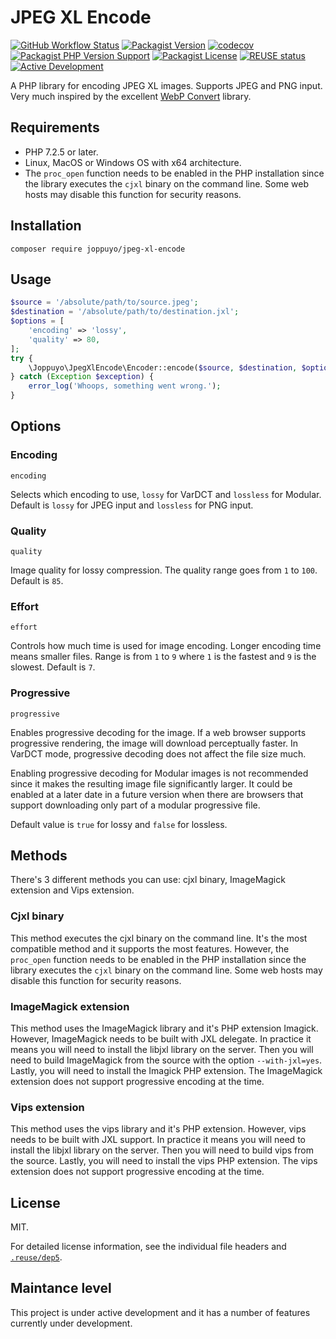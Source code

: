 <!--
SPDX-FileCopyrightText: 2021 Johannes Siipola
SPDX-License-Identifier: CC0-1.0
-->

# JPEG XL Encode

[![GitHub Workflow Status](https://img.shields.io/github/workflow/status/joppuyo/jpeg-xl-encode/Test?label=tests&logo=github)](https://github.com/joppuyo/jpeg-xl-encode/actions)
[![Packagist Version](https://img.shields.io/packagist/v/joppuyo/jpeg-xl-encode)](https://packagist.org/packages/joppuyo/jpeg-xl-encode)
[![codecov](https://codecov.io/gh/joppuyo/jpeg-xl-encode/branch/main/graph/badge.svg?token=KBTKSRNEG6)](https://codecov.io/gh/joppuyo/jpeg-xl-encode)
[![Packagist PHP Version Support](https://img.shields.io/packagist/php-v/joppuyo/jpeg-xl-encode)](https://packagist.org/packages/joppuyo/jpeg-xl-encode)
[![Packagist License](https://img.shields.io/packagist/l/joppuyo/jpeg-xl-encode)](https://packagist.org/packages/joppuyo/jpeg-xl-encode)
[![REUSE status](https://api.reuse.software/badge/github.com/joppuyo/jpeg-xl-encode)](https://api.reuse.software/info/github.com/joppuyo/jpeg-xl-encode)
[![Active Development](https://img.shields.io/badge/Maintenance%20Level-Actively%20Developed-brightgreen.svg)](https://gist.github.com/cheerfulstoic/d107229326a01ff0f333a1d3476e068d)

A PHP library for encoding JPEG XL images. Supports JPEG and PNG input. Very much inspired by the excellent [WebP Convert](https://github.com/rosell-dk/webp-convert) library.

## Requirements

* PHP 7.2.5 or later.
* Linux, MacOS or Windows OS with x64 architecture.
* The `proc_open` function needs to be enabled in the PHP installation since the library executes the `cjxl` binary on the command line. Some web hosts may disable this function for security reasons.

## Installation

```
composer require joppuyo/jpeg-xl-encode
```

## Usage

```php
$source = '/absolute/path/to/source.jpeg';
$destination = '/absolute/path/to/destination.jxl';
$options = [
    'encoding' => 'lossy',
    'quality' => 80,
];
try {
    \Joppuyo\JpegXlEncode\Encoder::encode($source, $destination, $options);
} catch (Exception $exception) {
    error_log('Whoops, something went wrong.');
}

```

## Options

### Encoding

`encoding`

Selects which encoding to use, `lossy` for VarDCT and `lossless` for Modular. Default is `lossy` for JPEG input and `lossless` for PNG input.

### Quality

`quality`

Image quality for lossy compression. The quality range goes from `1` to `100`. Default is `85`.

### Effort

`effort`

Controls how much time is used for image encoding. Longer encoding time means smaller files. Range is from `1` to `9` where `1` is the fastest and `9` is the slowest. Default is `7`.

### Progressive

`progressive`

Enables progressive decoding for the image. If a web browser supports progressive rendering, the image will download perceptually faster. In VarDCT mode, progressive decoding does not affect the file size much.

Enabling progressive decoding for Modular images is not recommended since it makes the resulting image file significantly larger. It could be enabled at a later date in a future version when there are browsers that support downloading only part of a modular progressive file.

Default value is `true` for lossy and `false` for lossless.

## Methods

There's 3 different methods you can use: cjxl binary, ImageMagick extension and Vips extension.

### Cjxl binary

This method executes the cjxl binary on the command line. It's the most compatible method and it supports the most features. However, the `proc_open` function needs to be enabled in the PHP installation since the library executes the `cjxl` binary on the command line. Some web hosts may disable this function for security reasons.

### ImageMagick extension

This method uses the ImageMagick library and it's PHP extension Imagick. However, ImageMagick needs to be built with JXL delegate. In practice it means you will need to install the libjxl library on the server. Then you will need to build ImageMagick from the source with the option `--with-jxl=yes`. Lastly, you will need to install the Imagick PHP extension. The ImageMagick extension does not support progressive encoding at the time.

### Vips extension

This method uses the vips library and it's PHP extension. However, vips needs to be built with JXL support. In practice it means you will need to install the libjxl library on the server. Then you will need to build vips from the source. Lastly, you will need to install the vips PHP extension. The vips extension does not support progressive encoding at the time.

## License

MIT.

For detailed license information, see the individual file headers and [`.reuse/dep5`](.reuse/dep5).

## Maintance level

This project is under active development and it has a number of features currently under development.
